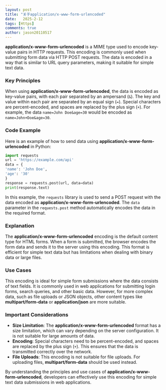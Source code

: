 ```yaml
---
layout: post
title: "关于application/x-www-form-urlencoded"
date:   2025-2-12
tags: [Https]
comments: true
author: jason20110517
---
```


**application/x-www-form-urlencoded** is a MIME type used to encode key-value pairs in HTTP requests. This encoding is commonly used when submitting form data via HTTP POST requests. The data is encoded in a way that is similar to URL query parameters, making it suitable for simple text data.

### Key Principles

When using **application/x-www-form-urlencoded**, the data is encoded as key-value pairs, with each pair separated by an ampersand (`&`). The key and value within each pair are separated by an equal sign (`=`). Special characters are percent-encoded, and spaces are replaced by the plus sign (`+`). For example, the data `name=John Doe&age=30` would be encoded as `name=John+Doe&age=30`.

### Code Example

Here is an example of how to send data using **application/x-www-form-urlencoded** in Python:

```python
import requests
url = 'https://example.com/api'
data = {
'name': 'John Doe',
'age': '30'
}
response = requests.post(url, data=data)
print(response.text)
```

In this example, the `requests` library is used to send a POST request with the data encoded as **application/x-www-form-urlencoded**. The `data` parameter in the `requests.post` method automatically encodes the data in the required format.

### Explanation

The **application/x-www-form-urlencoded** encoding is the default content type for HTML forms. When a form is submitted, the browser encodes the form data and sends it to the server using this encoding. This format is efficient for simple text data but has limitations when dealing with binary data or large files.

### Use Cases

This encoding is ideal for simple form submissions where the data consists of text fields. It is commonly used in web applications for submitting login forms, search queries, and other basic data. However, for more complex data, such as file uploads or JSON objects, other content types like **multipart/form-data** or **application/json** are more suitable.

### Important Considerations

- **Size Limitation**: The **application/x-www-form-urlencoded** format has a size limitation, which can vary depending on the server configuration. It is not suitable for large amounts of data.
- **Encoding**: Special characters need to be percent-encoded, and spaces are replaced by the plus sign (`+`). This ensures that the data is transmitted correctly over the network.
- **File Uploads**: This encoding is not suitable for file uploads. For uploading files, **multipart/form-data** should be used instead.

By understanding the principles and use cases of **application/x-www-form-urlencoded**, developers can effectively use this encoding for simple text data submissions in web applications.
